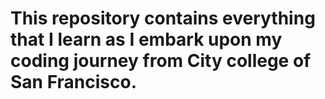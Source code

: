 
# This repository contains everything that I learn as I embark upon my coding journey from City college of San Francisco.